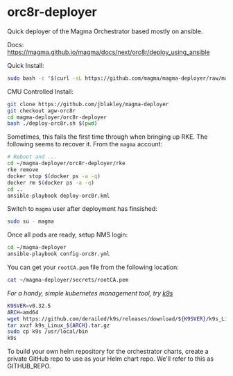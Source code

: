 # orc8r-deployer
Quick deployer of the Magma Orchestrator based mostly on ansible.

Docs: https://magma.github.io/magma/docs/next/orc8r/deploy_using_ansible

Quick Install:

```bash
sudo bash -c "$(curl -sL https://github.com/magma/magma-deployer/raw/main/deploy-orc8r.sh)"
```

CMU Controlled Install:

```bash
git clone https://github.com/jblakley/magma-deployer
git checkout agw-orc8r
cd magma-deployer/orc8r-deployer
bash ./deploy-orc8r.sh $(pwd)
```

Sometimes, this fails the first time through when bringing up RKE. The following seems to recover it. From the `magma` account:

```bash
# Reboot and ...
cd ~/magma-deployer/orc8r-deployer/rke
rke remove
docker stop $(docker ps -a -q)
docker rm $(docker ps -a -q)
cd ..
ansible-playbook deploy-orc8r.kml
```

Switch to `magma` user after deployment has finsished:

```bash
sudo su - magma
```

Once all pods are ready, setup NMS login:

```bash
cd ~/magma-deployer
ansible-playbook config-orc8r.yml
```

You can get your `rootCA.pem` file from the following location:

```bash
cat ~/magma-deployer/secrets/rootCA.pem
```

*For a handy, simple kubernetes management tool, try [k9s](https://github.com/derailed/k9s)*

```bash
K9SVER=v0.32.5
ARCH=amd64
wget https://github.com/derailed/k9s/releases/download/${K9SVER}/k9s_Linux_${ARCH}.tar.gz
tar xvzf k9s_Linux_${ARCH}.tar.gz
sudo cp k9s /usr/local/bin
k9s
```

To build your own helm repository for the orchestrator charts, create a private GitHub repo to use as your Helm chart repo. We'll refer to this as GITHUB_REPO.


